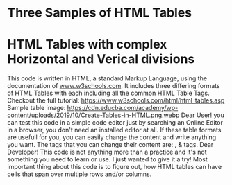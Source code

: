 # Three Samples of HTML Tables
# HTML Tables with complex Horizontal and Verical divisions
This code is written in HTML, a standard Markup Language, using the documentation of www.w3schools.com. It includes three differing formats of HTML Tables with each including all the common HTML Table Tags.
Checkout the full tutorial: https://www.w3schools.com/html/html_tables.asp
Sample table image: https://cdn.educba.com/academy/wp-content/uploads/2019/10/Create-Tables-in-HTML.png.webp
Dear User! you can test this code in a simple code editor just by searching an Online Editor in a browser, you don't need an installed editor at all. If these table formats are usefull for you, you can easily change the content and write anything you want. The tags that you can change their content are: <caption>, <th> & <td> tags.
Dear Developer! This code is not anything more than a practice and it's not something you need to learn or use. I just wanted to give it a try!
Most important thing about this code is to figure out, how HTML tables can have cells that span over multiple rows and/or columns.
